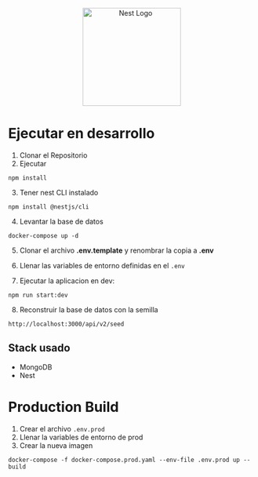 <p align="center">
  <a href="http://nestjs.com/" target="blank"><img src="https://nestjs.com/img/logo-small.svg" width="200" alt="Nest Logo" /></a>
</p>

# Ejecutar en desarrollo

1. Clonar el Repositorio
2. Ejecutar
```
npm install
```
3. Tener nest CLI instalado
```
npm install @nestjs/cli
```

4. Levantar la base de datos 

```
docker-compose up -d
```

5. Clonar el archivo __.env.template__ y renombrar la copia a __.env__

6. Llenar las variables de entorno definidas en el ```.env```


7. Ejecutar la aplicacion en dev:
```
npm run start:dev
```

8. Reconstruir la base de datos con la semilla
```
http://localhost:3000/api/v2/seed
```

## Stack usado
* MongoDB
* Nest


# Production Build
1. Crear el archivo  ```.env.prod```
2. Llenar la variables de entorno de prod
3. Crear la nueva imagen 
```
docker-compose -f docker-compose.prod.yaml --env-file .env.prod up --build
```